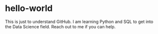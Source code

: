 # hello-world

This is just to understand GitHub. I am learning Python and SQL to get into the Data Science field. Reach out to me if you can help.
